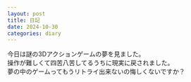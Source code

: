 ```yaml
---
layout: post
title: 日記
date: 2024-10-30
categories: diary
---
```


今日は謎の3Dアクションゲームの夢を見ました。  
操作が難しくて四苦八苦してるうちに現実に戻されました。  
夢の中のゲームってもうリトライ出来ないの悔しくないですか？
